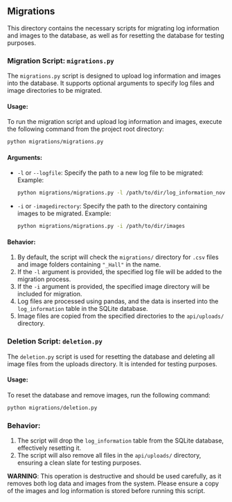 ## Migrations

This directory contains the necessary scripts for migrating log information and images to the database, as well as for resetting the database for testing purposes.

### Migration Script: `migrations.py`

The `migrations.py` script is designed to upload log information and images into the database. It supports optional arguments to specify log files and image directories to be migrated.

#### Usage:

To run the migration script and upload log information and images, execute the following command from the project root directory:

```bash
python migrations/migrations.py
```

#### Arguments:

- `-l` or `--logfile`: Specify the path to a new log file to be migrated: Example: 
    ```bash
    python migrations/migrations.py -l /path/to/dir/log_information_november.csv
    ```
- `-i` or `-imagedirectory`: Specify the path to the directory containing images to be migrated. Example:
    ```bash
    python migrations/migrations.py -i /path/to/dir/images
    ```

#### Behavior:

1. By default, the script will check the `migrations/` directory for `.csv` files and image folders containing `"_Hall"` in the name.
2. If the `-l` argument is provided, the specified log file will be added to the migration process.
3. If the `-i` argument is provided, the specified image directory will be included for migration.
4. Log files are processed using pandas, and the data is inserted into the `log_information` table in the SQLite database.
5. Image files are copied from the specified directories to the `api/uploads/` directory.

### Deletion Script: `deletion.py`

The `deletion.py` script is used for resetting the database and deleting all image files from the uploads directory. It is intended for testing purposes.

#### Usage:

To reset the database and remove images, run the following command:

```bash
python migrations/deletion.py
```

### Behavior:

1. The script will drop the `log_information` table from the SQLite database, effectively resetting it.
2. The script will also remove all files in the `api/uploads/` directory, ensuring a clean slate for testing purposes.

**WARNING**: This operation is destructive and should be used carefully, as it removes both log data and images from the system. Please ensure a copy of the images and log information is stored before running this script.